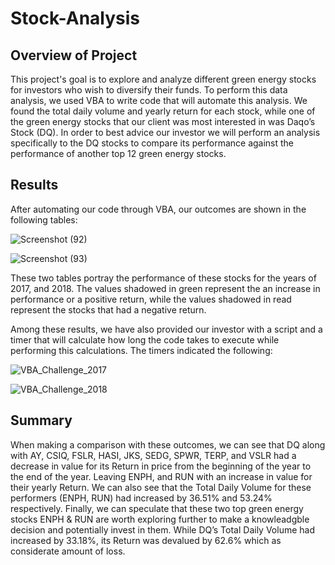 # Stock-Analysis

## Overview of Project

This project's goal is to explore and analyze different green energy stocks for investors who wish to diversify their funds. To perform this data analysis, we used VBA to write code that will automate this analysis.  We found the total daily volume and yearly return for each stock, while one of the green energy stocks that our client was most interested in was Daqo’s Stock (DQ). In order to best advice our investor we will perform an analysis specifically to the DQ stocks to compare its performance against the performance of another top 12 green energy stocks.

## Results 
After automating our code through VBA, our outcomes are shown in the following tables:

![Screenshot (92)](https://user-images.githubusercontent.com/111472338/214548235-1f6f87da-de5c-4b26-bfe1-d1db5a35c925.png)

![Screenshot (93)](https://user-images.githubusercontent.com/111472338/214548252-e0cb6fee-cf94-40eb-8f60-32f0c973b684.png)

These two tables portray the performance of these stocks for the years of 2017, and 2018. The values shadowed in green represent the an increase in performance or a positive return, while the values shadowed in read represent the stocks that had a negative return. 

Among these results, we have also provided our investor with a script and a timer that will calculate how long the code takes to execute while performing this calculations. The timers indicated the following:

![VBA_Challenge_2017](https://user-images.githubusercontent.com/111472338/214548318-0c1f4c0f-cdf8-4540-847b-a23aa42352e1.png)

![VBA_Challenge_2018](https://user-images.githubusercontent.com/111472338/214548335-167dfb4f-55a4-4838-84e1-ddd9d88e5002.png)

## Summary

When making a comparison with these outcomes, we can see that DQ along with AY, CSIQ, FSLR, HASI, JKS, SEDG, SPWR, TERP, and VSLR had a decrease in value for its Return in price from the beginning of the year to the end of the year. Leaving ENPH, and RUN with an increase in value for their yearly Return. We can also see that the Total Daily Volume for these performers (ENPH, RUN) had increased by 36.51% and 53.24% respectively. Finally, we can speculate that these two top green energy stocks ENPH & RUN are worth exploring further to make a knowleadgble decision and potentially invest in them. While DQ’s Total Daily Volume had increased by 33.18%, its Return was devalued by 62.6% which as considerate amount of loss. 

